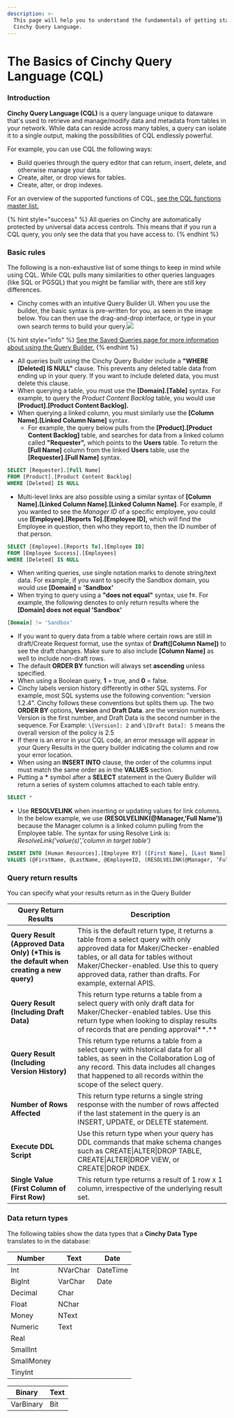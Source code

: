 ```yaml
---
description: >-
  This page will help you to understand the fundamentals of getting started with
  Cinchy Query Language.
---
```


# The Basics of Cinchy Query Language (CQL)

### Introduction <a href="#1.-introduction" id="1.-introduction"></a>

**Cinchy Query Language (CQL)** is a query language unique to dataware that's used to retrieve and manage/modify data and metadata from tables in your network. While data can reside across many tables, a query can isolate it to a single output, making the possibilities of CQL endlessly powerful.

For example, you can use CQL the following ways:

- ​Build queries through the query editor that can return, insert, delete, and otherwise manage your data.
- ​Create, alter, or drop views for tables​.
- ​Create, alter, or drop indexes​.

For an overview of the supported functions of CQL, [see the CQL functions master list.​](cql-functions-master-list.md)

{% hint style="success" %}
All queries on Cinchy are automatically protected by universal data access controls. This means that if you run a CQL query, you only see the data that you have access to.
{% endhint %}

### Basic rules <a href="#2.-basic-rules-of-cql" id="2.-basic-rules-of-cql"></a>

The following is a non-exhaustive list of some things to keep in mind while using CQL. While CQL pulls many similarities to other queries languages (like SQL or PGSQL) that you might be familiar with, there are still key differences.

- Cinchy comes with an intuitive Query Builder UI. When you use the builder, the basic syntax is pre-written for you, as seen in the image below. You can then use the drag-and-drop interface, or type in your own search terms to build your query.​![](https://762429502-files.gitbook.io/~/files/v0/b/gitbook-x-prod.appspot.com/o/spaces%2F-MBtHkNqYteSDPDzpqqZ%2Fuploads%2FXPwQAuVPRZiEd8cM1N6p%2Fimage.png?alt=media&token=90cfce6d-cc3f-46dd-98a1-8392b7d88938)​

{% hint style="info" %}
[See the Saved Queries page for more information about using the Query Builder.](https://cinchy.gitbook.io/cinchy-v5.0.0/guides-for-using-cinchy/builder-guides/saved-queries)
{% endhint %}

- All queries built using the Cinchy Query Builder include a **"WHERE \[Deleted] IS NULL"** clause. This prevents any deleted table data from ending up in your query. If you want to include deleted data, you must delete this clause.
- When querying a table, you must use the **\[Domain].\[Table]** syntax. For example, to query the _Product Content Backlog_ table, you would use **\[Product].\[Product Content Backlog].**
- When querying a linked column, you must similarly use the **\[Column Name].\[Linked Column Name]** syntax.
  - For example, the query below pulls from the **\[Product].\[Product Content Backlog]** table, and searches for data from a linked column called **"Requester",** which points to the **Users** table. To return the **\[Full Name]** column from the linked **Users** table, use the **\[Requester].\[Full Name]** syntax.

```sql
SELECT [Requester].[Full Name]
FROM [Product].[Product Content Backlog]
WHERE [Deleted] IS NULL
```

- Multi-level links are also possible using a similar syntax of **\[Column Name].\[Linked Column Name].\[Linked Column Name]**. For example, if you wanted to see the _Manager ID_ of a specific employee, you could use **\[Employee].\[Reports To].\[Employee ID],** which will find the Employee in question, then who they report to, then the ID number of that person.

```sql
SELECT [Employee].[Reports To].[Employee ID]
FROM [Employee Success].[Employees]
WHERE [Deleted] IS NULL
```

- When writing queries, use single notation marks to denote string/text data. For example, if you want to specify the Sandbox domain, you would use **\[Domain] = 'Sandbox'**
- When trying to query using a **"does not equal"** syntax, use **!=**. For example, the following denotes to only return results where the **\[Domain] does not equal 'Sandbox'**

```sql
[Domain] != 'Sandbox'
```

- If you want to query data from a table where certain rows are still in draft/Create Request format,  use the syntax of **Draft(\[Column Name])** to see the draft changes. Make sure to also include **\[Column Name]** as well to include non-draft rows.
- The default **ORDER BY** function will always set **ascending** unless specified.
- When using a Boolean query, **1** = true, and **0** = false.
- Cinchy labels version history differently in other SQL systems. For example, most SQL systems use the following convention: "version 1.2.4". Cinchy follows these conventions but splits them up. The two **ORDER BY** options, **Version** and **Draft Data**. are the version numbers. Version is the first number, and Draft Data is the second number in the sequence. For Example: `\[Version]: 2` and `\[Draft Data]: 5` means the overall version of the policy is 2.5
- If there is an error in your CQL code, an error message will appear in your Query Results in the query builder indicating the column and row your error location.
- When using an **INSERT INTO** clause, the order of the columns input must match the same order as in the **VALUES** section.
- Putting a **\*** symbol after a **SELECT** statement in the Query Builder will return a series of system columns attached to each table entry.

```sql
SELECT *
```

- Use **RESOLVELINK** when inserting or updating values for link columns. In the below example, we use **(RESOLVELINK(@Manager,'Full Name'))** because the Manager column is a linked column pulling from the Employee table. The syntax for using Resolve Link is: _ResolveLink('value(s)','column in target table')_

```sql
INSERT INTO [Human Resources].[Employee RY] ([First Name], [Last Name], [Employee ID], [Manager])
VALUES (@FirstName, @LastName, @EmployeeID, (RESOLVELINK(@Manager, ‘Full Name’))
```

### Query return results <a href="#3.-query-return-results" id="3.-query-return-results"></a>

You can specify what your results return as in the Query Builder

| Query Return Results                                                                    | Description                                                                                                                                                                                                                                                                                   |
| --------------------------------------------------------------------------------------- | --------------------------------------------------------------------------------------------------------------------------------------------------------------------------------------------------------------------------------------------------------------------------------------------- |
| **Query Result (Approved Data Only) (\*This is the default when creating a new query)** | This is the default return type, it returns a table from a select query with only approved data for Maker/Checker-enabled tables, or all data for tables without Maker/Checker-enabled. Use this to query approved data, rather than drafts. For example, external APIS.|
| **Query Result (Including Draft Data)**                                                 | This return type returns a table from a select query with only draft data for Maker/Checker-enabled tables. Use this return type when looking to display results of records that are pending approval**.**                                                                                    |
| **Query Result (Including Version History)**                                            | This return type returns a table from a select query with historical data for all tables, as seen in the Collaboration Log of any record. This data includes all changes that happened to all records within the scope of the select query.                                                   |
| **Number of Rows Affected**                                                             | This return type returns a single string response with the number of rows affected if the last statement in the query is an INSERT, UPDATE, or DELETE statement.                                                                                                                              |
| **Execute DDL Script**                                                                  | Use this return type when your query has DDL commands that make schema changes such as CREATE\|ALTER\|DROP TABLE, CREATE\|ALTER\|DROP VIEW, or CREATE\|DROP INDEX.                                                                                                                  |
| **Single Value (First Column of First Row)**                                            | This return type returns a result of 1 row x 1 column, irrespective of the underlying result set.                                                                                                                                                                                             |

### Data return types <a href="#3.-data-return-types" id="3.-data-return-types"></a>

The following tables show the data types that a **Cinchy Data Type** translates to in the database:

| Number     | Text     | Date     |
| ---------- | -------- | -------- |
| Int        | NVarChar | DateTime |
| BigInt     | VarChar  | Date     |
| Decimal    | Char     | ​        |
| Float      | NChar    | ​        |
| Money      | NText    | ​        |
| Numeric    | Text     | ​        |
| Real       | ​        | ​        |
| SmallInt   | ​        | ​        |
| SmallMoney | ​        | ​        |
| TinyInt    | ​        | ​        |

| Binary    | Text |
| --------- | ---- |
| VarBinary | Bit  |
